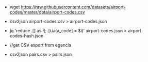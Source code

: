 * wget https://raw.githubusercontent.com/datasets/airport-codes/master/data/airport-codes.csv
* csv2json airport-codes.csv > airport-codes.json
* jq 'reduce .[] as $i ({}; .[$i.iata_code] = $i)' airport-codes.json  > airport-codes-hash.json

* //get CSV export from egencia
* csv2json pairs.csv > pairs.json
